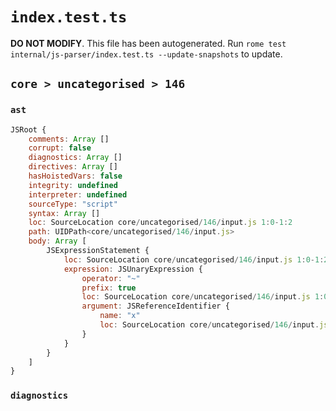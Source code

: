 # `index.test.ts`

**DO NOT MODIFY**. This file has been autogenerated. Run `rome test internal/js-parser/index.test.ts --update-snapshots` to update.

## `core > uncategorised > 146`

### `ast`

```javascript
JSRoot {
	comments: Array []
	corrupt: false
	diagnostics: Array []
	directives: Array []
	hasHoistedVars: false
	integrity: undefined
	interpreter: undefined
	sourceType: "script"
	syntax: Array []
	loc: SourceLocation core/uncategorised/146/input.js 1:0-1:2
	path: UIDPath<core/uncategorised/146/input.js>
	body: Array [
		JSExpressionStatement {
			loc: SourceLocation core/uncategorised/146/input.js 1:0-1:2
			expression: JSUnaryExpression {
				operator: "~"
				prefix: true
				loc: SourceLocation core/uncategorised/146/input.js 1:0-1:2
				argument: JSReferenceIdentifier {
					name: "x"
					loc: SourceLocation core/uncategorised/146/input.js 1:1-1:2 (x)
				}
			}
		}
	]
}
```

### `diagnostics`

```

```
